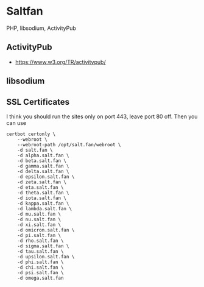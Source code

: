 # Saltfan

PHP, libsodium, ActivityPub

## ActivityPub

* https://www.w3.org/TR/activitypub/


## libsodium



## SSL Certificates

I think you should run the sites only on port 443, leave port 80 off.
Then you can use

```
certbot certonly \
	--webroot \
	--webroot-path /opt/salt.fan/webroot \
	-d salt.fan \
	-d alpha.salt.fan \
	-d beta.salt.fan \
	-d gamma.salt.fan \
	-d delta.salt.fan \
	-d epsilon.salt.fan \
	-d zeta.salt.fan \
	-d eta.salt.fan \
	-d theta.salt.fan \
	-d iota.salt.fan \
	-d kappa.salt.fan \
	-d lambda.salt.fan \
	-d mu.salt.fan \
	-d nu.salt.fan \
	-d xi.salt.fan \
	-d omicron.salt.fan \
	-d pi.salt.fan \
	-d rho.salt.fan \
	-d sigma.salt.fan \
	-d tau.salt.fan \
	-d upsilon.salt.fan \
	-d phi.salt.fan \
	-d chi.salt.fan \
	-d psi.salt.fan \
	-d omega.salt.fan
```
